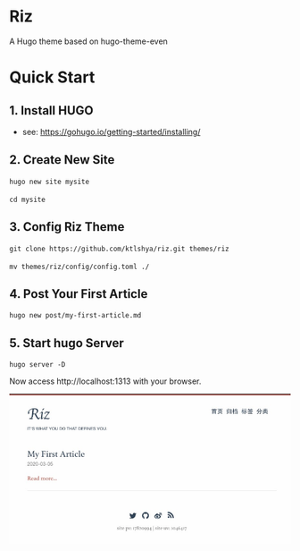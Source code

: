 # Riz
A Hugo theme based on hugo-theme-even

# Quick Start 

## 1. Install HUGO 
- see: https://gohugo.io/getting-started/installing/
## 2. Create New Site
```
hugo new site mysite

cd mysite
```
## 3. Config Riz Theme
```
git clone https://github.com/ktlshya/riz.git themes/riz

mv themes/riz/config/config.toml ./
```

## 4. Post Your First Article
```
hugo new post/my-first-article.md
```

## 5. Start hugo Server
```
hugo server -D
```

Now access http://localhost:1313 with your browser.

![avatar](imgs/riz.jpg)